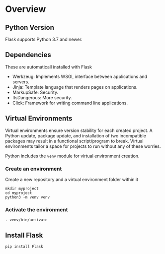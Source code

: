 # Overview

## Python Version
Flask supports Python 3.7 and newer.

## Dependencies
These are automaticall installed with Flask
* Werkzeug: Implements WSGI, interface between applications and servers.
* Jinja: Template language that renders pages on applications.
* MarkupSafe: Security.
* ItsDangerous: More security.
* Click: Framework for writing command line applications.

## Virtual Environments
Virtual environments ensure version stability for each created project. A Python update, package update, and installation of two incompatible packages may result in a functional script/program to break. Virtual environments tailor a space for projects to run without any of these worries. 

Python includes the `venv` module for virtual environment creation.

### Create an environment
Create a new repository and a virtual environment folder within it
```
mkdir myproject
cd myproject
python3 -m venv venv
```
### Activate the environment
```
. venv/bin/activate
```
## Install Flask
```
pip install Flask
```